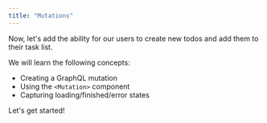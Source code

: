 ```yaml
---
title: "Mutations"
---
```


Now, let's add the ability for our users to create new todos and add them to
their task list.

We will learn the following concepts:

- Creating a GraphQL mutation
- Using the `<Mutation>` component
- Capturing loading/finished/error states

Let's get started!
